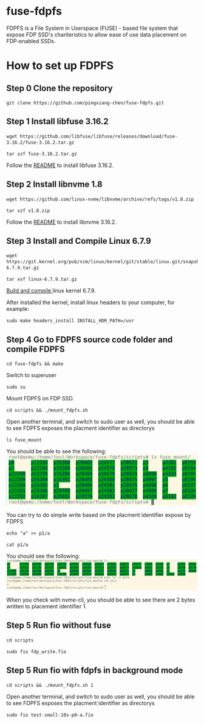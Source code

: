 # fuse-fdpfs

FDPFS is a File System in Userspace (FUSE) - based file system that expose FDP SSD's chariteristics to allow ease of use data placement on FDP-enabled SSDs.

# How to set up FDPFS

## Step 0 Clone the repository

```shell
git clone https://github.com/pingxiang-chen/fuse-fdpfs.git
```

## Step 1 Install libfuse 3.16.2

```shell
wget https://github.com/libfuse/libfuse/releases/download/fuse-3.16.2/fuse-3.16.2.tar.gz
```

```shell
tar xzf fuse-3.16.2.tar.gz
```

Follow the <a href="https://github.com/libfuse/libfuse" target="_blank">README</a> to install libfuse 3.16.2.

## Step 2 Install libnvme 1.8

```shell
wget https://github.com/linux-nvme/libnvme/archive/refs/tags/v1.8.zip
```

```shell
tar xzf v1.8.zip
```

Follow the <a href="https://github.com/linux-nvme/libnvme" target="_blank">README</a> to install libnvme 3.16.2.


## Step 3 Install and Compile Linux 6.7.9

```shell
wget https://git.kernel.org/pub/scm/linux/kernel/git/stable/linux.git/snapshot/linux-6.7.9.tar.gz
```

```shell
tar xvf linux-6.7.9.tar.gz
```
<a href="https://phoenixnap.com/kb/build-linux-kernel" target="_blank">Build and compile </a> linux kernel 6.7.9.

After installed the kernel, install linux headers to your computer, for example:

```shell
sudo make headers_install INSTALL_HDR_PATH=/usr
```

## Step 4 Go to FDPFS source code folder and compile FDPFS
```shell
cd fuse-fdpfs && make
```

Switch to superuser

```shell
sudo su
```

Mount FDPFS on FDP SSD.

```shell
cd scripts && ./mount_fdpfs.sh
```

Open another terminal, and switch to sudo user as well, you should be able to see FDPFS exposes the placment identifier as directorys 

```shell
ls fuse_mount
```

You should be able to see the following:
![FDPFS directories](images/fdpfs-directorys.png "FDPFS")

You can try to do simple write based on the placment identifier expose by FDPFS

```shell
echo "a" >> p1/a
```

```shell
cat p1/a
```

You should see the following:
![FDPFS working](images/fdpfs-working.png "FDPFS working")

When you check with nvme-cli, you should be able to see there are 2 bytes written to placement identifier 1.

## Step 5 Run fio without fuse

```shell
cd scripts
```
```shell
sudo fio fdp_write.fio
```


## Step 5 Run fio with fdpfs in background mode

```shell
cd scripts && ./mount_fdpfs.sh 1 
```

Open another terminal, and switch to sudo user as well, you should be able to see FDPFS exposes the placment identifier as directorys

```shell
sudo fio test-small-10s-p0-a.fio
```